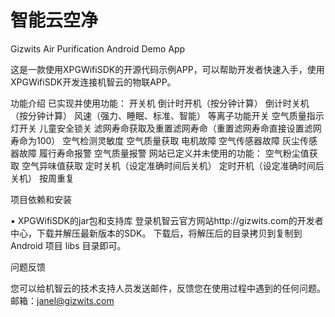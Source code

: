 智能云空净
=============

Gizwits Air Purification Android Demo App

这是一款使用XPGWifiSDK的开源代码示例APP，可以帮助开发者快速入手，使用XPGWifiSDK开发连接机智云的物联APP。


功能介绍
   已实现并使用功能：
      开关机
      倒计时开机（按分钟计算）
      倒计时关机（按分钟计算）
      风速（强力、睡眠、标准、智能）
      等离子功能开关
      空气质量指示灯开关
      儿童安全锁关
      滤网寿命获取及重置滤网寿命（重置滤网寿命直接设置滤网寿命为100）
      空气检测灵敏度
      空气质量获取
      电机故障
      空气传感器故障
      灰尘传感器故障
      履行寿命报警
      空气质量报警
   网站已定义并未使用的功能：
      空气粉尘值获取
      空气异味值获取
      定时关机（设定准确时间后关机）
      定时开机（设定准确时间后关机）
      按周重复




项目依赖和安装

▪	XPGWifiSDK的jar包和支持库
登录机智云官方网站http://gizwits.com的开发者中心，下载并解压最新版本的SDK。
下载后，将解压后的目录拷贝到复制到 Android 项目 libs 目录即可。




问题反馈

您可以给机智云的技术支持人员发送邮件，反馈您在使用过程中遇到的任何问题。
邮箱：janel@gizwits.com
